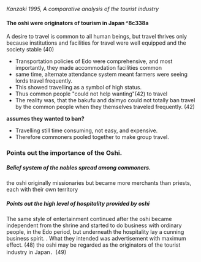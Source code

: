 *Kanzaki 1995, A comparative analysis of the tourist industry*
#### The oshi were originators of tourism in Japan ^8c338a

A desire to travel is common to all human beings, but travel thrives only because institutions and facilities for travel were well equipped and the society stable (40)

- Transportation policies of Edo were comprehensive, and most importantly, they made accommodation facilities common
- same time, alternate attendance system meant farmers were seeing lords travel frequently.
- This showed travelling as a symbol of high status. 
- Thus common people "could not help wanting"(42) to travel
- The reality was, that the bakufu and daimyo could not totally ban travel by the common people when they themselves traveled frequently. (42) 

**assumes they wanted to ban?**
- Travelling still time consuming, not easy, and expensive.
- Therefore commoners pooled together to make group travel.

### Points out the importance of the Oshi.
##### Belief system of the nobles spread among commoners.
the oshi originally missionaries but became more merchants than priests, each with their own territory

##### Points out the high level of hospitality provided by oshi 
The same style of entertainment continued after the oshi became independent from the shrine and started to do business with ordinary people, in the Edo period, but underneath the hospitality lay a cunning business spirit. . What they intended was advertisement with maximum effect. (48)
the oshi may be regarded as the originators of the tourist industry in Japan．(49)

